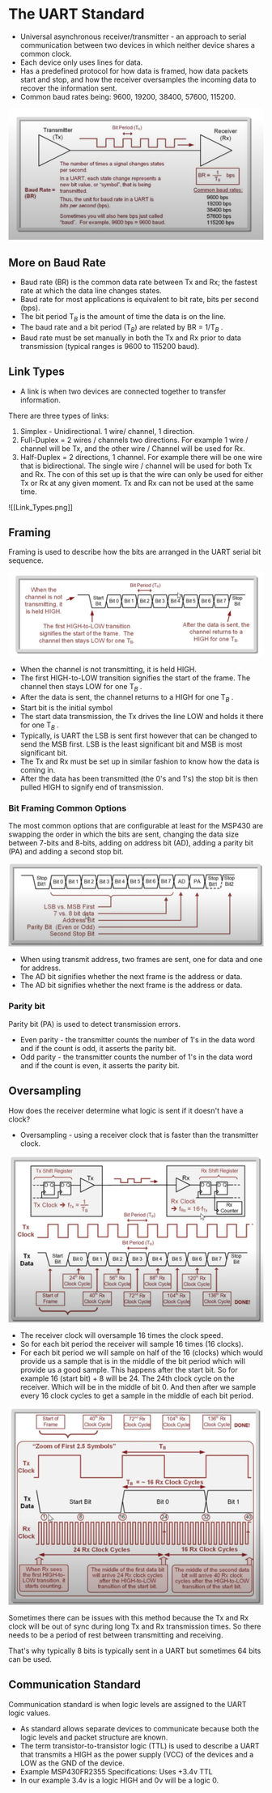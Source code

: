 # The UART Standard

- Universal asynchronous receiver/transmitter - an approach to serial communication between two devices in which neither device shares a common clock.
- Each device only uses lines for data.
- Has a predefined protocol for how data is framed, how data packets start and stop, and how the receiver oversamples the incoming data to recover the information sent.
- Common baud rates being: 9600, 19200, 38400, 57600, 115200.

![](BAUD_Rate_Picture.png)

## More on Baud Rate

- Baud rate (BR) is the common data rate between Tx and Rx; the fastest rate at which the data line changes states.
- Baud rate for most applications is equivalent to bit rate, bits per second (bps).
- The bit period T$_B$ is the amount of time the data is on the line.
- The baud rate and a bit period (T$_B$) are related by BR = 1/T$_B$ .
- Baud rate must be set manually in both the Tx and Rx prior to data transmission (typical ranges is 9600 to 115200 baud).

## Link Types

- A link is when two devices are connected together to transfer information.

There are three types of links:
1. Simplex - Unidirectional. 1 wire/ channel, 1 direction.
2. Full-Duplex = 2 wires / channels two directions. For example 1 wire / channel will be Tx, and the other wire / Channel will be used for Rx.
3. Half-Duplex = 2 directions, 1 channel. For example there will be one wire that is bidirectional. The single wire / channel will be used for both Tx and Rx. The con of this set up is that the wire can only be used for either Tx or Rx at any given moment. Tx and Rx can not be used at the same time.

![[Link_Types.png]]
## Framing

Framing is used to describe how the bits are arranged in the UART serial bit sequence.

![](UART_Framing.png)

- When the channel is not transmitting, it is held HIGH.
- The first HIGH-to-LOW transition signifies the start of the frame. The channel then stays LOW for one T$_B$ .
- After the data is sent, the channel returns to a HIGH for one T$_B$ .
- Start bit is the initial symbol
- The start data transmission, the Tx drives the line LOW and holds it there for one T$_B$ .
- Typically, is UART the LSB is sent first however that can be changed to send the MSB first. LSB is the least significant bit and MSB is most significant bit.
- The Tx and Rx must be set up in similar fashion to know how the data is coming in.
- After the data has been transmitted (the 0's and 1's) the stop bit is then pulled HIGH to signify end of transmission.

### Bit Framing Common Options

The most common options that are configurable at least for the MSP430 are swapping the order in which the bits are sent, changing the data size between 7-bits and 8-bits, adding on address bit (AD), adding a parity bit (PA) and adding a second stop bit.

![](Options_Bit_Framing.png)

- When using transmit address, two frames are sent, one for data and one for address.
- The AD bit signifies whether the next frame is the address or data.
- The AD bit signifies whether the next frame is the address or data.

### Parity bit

Parity bit (PA) is used to detect transmission errors.

- Even parity - the transmitter counts the number of 1's in the data word and if the count is odd, it asserts the parity bit.
- Odd parity - the transmitter counts the number of 1's in the data word and if the count is even, it asserts the parity bit.

## Oversampling

How does the receiver determine what logic is sent if it doesn't have a clock?

- Oversampling - using a receiver clock that is faster than the transmitter clock.

![](Over_Sampling.png)

- The receiver clock will oversample 16 times the clock speed.
- So for each bit period the receiver will sample 16 times (16 clocks).
- For each bit period we will sample on half of the 16 (clocks) which would provide us a sample that is in the middle of the bit period which will provide us a good sample. This happens after the start bit. So for example 16 (start bit) + 8 will be 24. The 24th clock cycle on the receiver. Which will be in the middle of bit 0. And then after we sample every 16 clock cycles to get a sample in the middle of each bit period.

![](Zoom_Over_Sampling.png)

Sometimes there can be issues with this method because the Tx and Rx clock will be out of sync during long Tx and Rx transmission times.
So there needs to be a period of rest between transmitting and receiving.

That's why typically 8 bits is typically sent in a UART but sometimes 64 bits can be used.

## Communication Standard

Communication standard is when logic levels are assigned to the UART logic values.

- As standard allows separate devices to communicate because both the logic levels and packet structure are known.
- The term transistor-to-transistor logic (TTL) is used to describe a UART that transmits a HIGH as the power supply (VCC) of the devices and a LOW as the GND of the device.
- Example MSP430FR2355 Specifications: Uses +3.4v TTL
- In our example 3.4v is a logic HIGH and 0v will be a logic 0.
